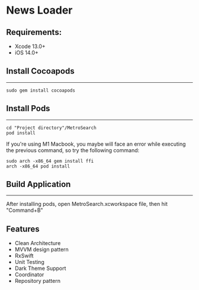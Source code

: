 # News Loader

## Requirements:

- Xcode 13.0+
- iOS 14.0+


## Install Cocoapods
-----------------------------------------
```
sudo gem install cocoapods
```

## Install Pods
-----------------------------------------
```
cd "Project directory"/MetroSearch
pod install
```

If you're using M1 Macbook, you maybe will face an error while executing the previous command, so try the following command:

```
sudo arch -x86_64 gem install ffi
arch -x86_64 pod install 
```

## Build Application
-----------------------------------------

After installing pods, open MetroSearch.xcworkspace file, then hit "Command+B"


## Features
- Clean Architecture 
- MVVM design pattern 
- RxSwift 
- Unit Testing
- Dark Theme Support 
- Coordinator 
- Repository pattern

